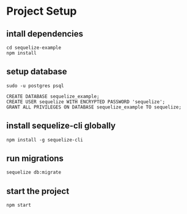 # Project Setup

## intall dependencies
```
cd sequelize-example
npm install
```

## setup database
```
sudo -u postgres psql
```

```
CREATE DATABASE sequelize_example;
CREATE USER sequelize WITH ENCRYPTED PASSWORD 'sequelize';
GRANT ALL PRIVILEGES ON DATABASE sequelize_example TO sequelize;
```

## install sequelize-cli globally
```
npm install -g sequelize-cli
```

## run migrations
```
sequelize db:migrate
```


## start the project

```
npm start
```
